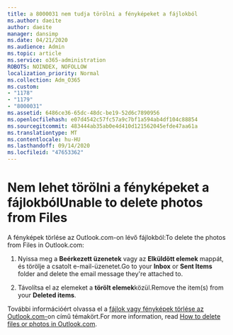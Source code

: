 ```yaml
---
title: a 8000031 nem tudja törölni a fényképeket a fájlokból
ms.author: daeite
author: daeite
manager: dansimp
ms.date: 04/21/2020
ms.audience: Admin
ms.topic: article
ms.service: o365-administration
ROBOTS: NOINDEX, NOFOLLOW
localization_priority: Normal
ms.collection: Adm_O365
ms.custom:
- "1178"
- "1179"
- "8000031"
ms.assetid: 6486ce36-65dc-48dc-be19-52d6c7890956
ms.openlocfilehash: e07d4542c57fc57a9c7bf1a594ab4df104c88854
ms.sourcegitcommit: 483444ab35ab0e4d410d121562045efde47aa61a
ms.translationtype: MT
ms.contentlocale: hu-HU
ms.lasthandoff: 09/14/2020
ms.locfileid: "47653362"
---
```

# <a name="unable-to-delete-photos-from-files"></a><span data-ttu-id="5c508-102">Nem lehet törölni a fényképeket a fájlokból</span><span class="sxs-lookup"><span data-stu-id="5c508-102">Unable to delete photos from Files</span></span>

<span data-ttu-id="5c508-103">A fényképek törlése az Outlook.com-on lévő fájlokból:</span><span class="sxs-lookup"><span data-stu-id="5c508-103">To delete the photos from Files in Outlook.com:</span></span>
  
1. <span data-ttu-id="5c508-104">Nyissa meg a **Beérkezett üzenetek** vagy az **Elküldött elemek** mappát, és törölje a csatolt e-mail-üzenetet.</span><span class="sxs-lookup"><span data-stu-id="5c508-104">Go to your **Inbox** or **Sent Items** folder and delete the email message they're attached to.</span></span>

2. <span data-ttu-id="5c508-105">Távolítsa el az elemeket a **törölt elemek**közül.</span><span class="sxs-lookup"><span data-stu-id="5c508-105">Remove the item(s) from your **Deleted items**.</span></span>

<span data-ttu-id="5c508-106">További információért olvassa el a [fájlok vagy fényképek törlése az Outlook.com-](https://support.office.com/article/bae0531f-040f-4c42-90b9-786ca718c16d.aspx)on című témakört.</span><span class="sxs-lookup"><span data-stu-id="5c508-106">For more information, read [How to delete files or photos in Outlook.com](https://support.office.com/article/bae0531f-040f-4c42-90b9-786ca718c16d.aspx).</span></span>
  